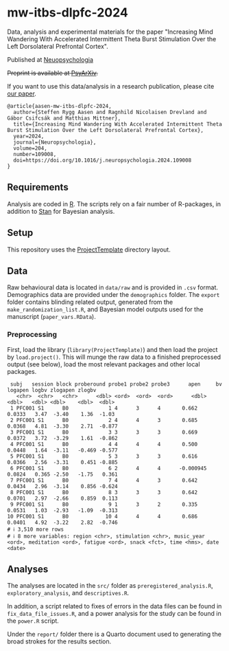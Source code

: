 # mw-itbs-dlpfc-2024

Data, analysis and experimental materials for the paper "Increasing Mind Wandering With Accelerated Intermittent Theta Burst Stimulation Over the Left Dorsolateral Prefrontal Cortex".

Published at [Neuopsychologia](https://doi.org/10.1016/j.neuropsychologia.2024.109008)

~~Preprint is available at [PsyArXiv](https://doi.org/10.31234/osf.io/fkx3w).~~

If you want to use this data/analysis in a research publication, please cite [our paper](https://doi.org/10.1016/j.neuropsychologia.2024.109008).

~~~{bibtex}
@article{aasen-mw-itbs-dlpfc-2024,
  author={Steffen Rygg Aasen and Ragnhild Nicolaisen Drevland and Gábor Csifcsák and Matthias Mittner},
  title={Increasing Mind Wandering With Accelerated Intermittent Theta Burst Stimulation Over the Left Dorsolateral Prefrontal Cortex},
  year=2024,
  journal={Neuropsychologia},
  volume=204,
  number=109008,
  doi=https://doi.org/10.1016/j.neuropsychologia.2024.109008
}
~~~

## Requirements

Analysis are coded in [R](http://r-project.org). The scripts rely on a fair number of R-packages, in addition to [Stan](http://mc-stan.org) for Bayesian analysis. 

## Setup

This repository uses the
[ProjectTemplate](http://projecttemplate.net/) directory layout. 

## Data

Raw behavioural data is located in `data/raw` and is provided in `.csv` format. Demographics data are provided under the `demographics` folder. The `export` folder contains blinding related output, generated from the `make_randomization_list.R`, and Bayesian model outputs used for the manuscript (`paper_vars.RData`). 

### Preprocessing 

First, load the library (`library(ProjectTemplate)`) and then load the project by `load.project()`. This will munge the raw data to a finished preprocessed output (see below), load the most relevant packages and other local packages.

~~~
 subj   session block proberound probe1 probe2 probe3      apen     bv logapen logbv zlogapen zlogbv
   <chr>  <chr>   <chr>      <dbl> <ord>  <ord>  <ord>      <dbl>  <dbl>   <dbl> <dbl>    <dbl>  <dbl>   
 1 PFC001 S1      B0             1 4      3      4       0.662    0.0333   3.47  -3.40    1.36  -1.03
 2 PFC001 S1      B0             2 4      4      3       0.685    0.0368   4.81  -3.30    2.71  -0.877
 3 PFC001 S1      B0             3 3      3      3       0.669    0.0372   3.72  -3.29    1.61  -0.862
 4 PFC001 S1      B0             4 4      4      4       0.500    0.0448   1.64  -3.11   -0.469 -0.577
 5 PFC001 S1      B0             5 3      3      3       0.616    0.0366   2.56  -3.31    0.451 -0.885
 6 PFC001 S1      B0             6 2      4      4      -0.000945 0.0824   0.365 -2.50   -1.75   0.361
 7 PFC001 S1      B0             7 4      4      3       0.642    0.0434   2.96  -3.14    0.856 -0.624
 8 PFC001 S1      B0             8 3      3      3       0.642    0.0701   2.97  -2.66    0.859  0.113
 9 PFC001 S1      B0             9 1      3      2       0.335    0.0531   1.03  -2.93   -1.09  -0.313
10 PFC001 S1      B0            10 4      4      4       0.686    0.0401   4.92  -3.22    2.82  -0.746
# ℹ 3,510 more rows
# ℹ 8 more variables: region <chr>, stimulation <chr>, music_year <ord>, meditation <ord>, fatigue <ord>, snack <fct>, time <hms>, date <date>
~~~

## Analyses

The analyses are located in the `src/` folder as `preregistered_analysis.R`, `exploratory_analysis`, and `descriptives.R`. 

In addition, a script related to fixes of errors in the data files can be found in `fix_data_file_issues.R`, and a power analysis for the study can be found in the `power.R` script. 

Under the `report/` folder there is a Quarto document used to generating the broad strokes for the results section.
